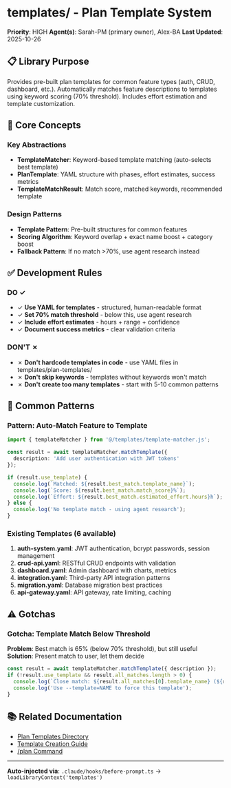 # templates/ - Plan Template System

**Priority**: HIGH
**Agent(s)**: Sarah-PM (primary owner), Alex-BA
**Last Updated**: 2025-10-26

## 📋 Library Purpose

Provides pre-built plan templates for common feature types (auth, CRUD, dashboard, etc.). Automatically matches feature descriptions to templates using keyword scoring (70% threshold). Includes effort estimation and template customization.

## 🎯 Core Concepts

### Key Abstractions
- **TemplateMatcher**: Keyword-based template matching (auto-selects best template)
- **PlanTemplate**: YAML structure with phases, effort estimates, success metrics
- **TemplateMatchResult**: Match score, matched keywords, recommended template

### Design Patterns
- **Template Pattern**: Pre-built structures for common features
- **Scoring Algorithm**: Keyword overlap + exact name boost + category boost
- **Fallback Pattern**: If no match >70%, use agent research instead

## ✅ Development Rules

### DO ✓
- ✓ **Use YAML for templates** - structured, human-readable format
- ✓ **Set 70% match threshold** - below this, use agent research
- ✓ **Include effort estimates** - hours + range + confidence
- ✓ **Document success metrics** - clear validation criteria

### DON'T ✗
- ✗ **Don't hardcode templates in code** - use YAML files in templates/plan-templates/
- ✗ **Don't skip keywords** - templates without keywords won't match
- ✗ **Don't create too many templates** - start with 5-10 common patterns

## 🔧 Common Patterns

### Pattern: Auto-Match Feature to Template
```typescript
import { templateMatcher } from '@/templates/template-matcher.js';

const result = await templateMatcher.matchTemplate({
  description: 'Add user authentication with JWT tokens'
});

if (result.use_template) {
  console.log(`Matched: ${result.best_match.template_name}`);
  console.log(`Score: ${result.best_match.match_score}%`);
  console.log(`Effort: ${result.best_match.estimated_effort.hours}h`);
} else {
  console.log('No template match - using agent research');
}
```

### Existing Templates (6 available)
1. **auth-system.yaml**: JWT authentication, bcrypt passwords, session management
2. **crud-api.yaml**: RESTful CRUD endpoints with validation
3. **dashboard.yaml**: Admin dashboard with charts, metrics
4. **integration.yaml**: Third-party API integration patterns
5. **migration.yaml**: Database migration best practices
6. **api-gateway.yaml**: API gateway, rate limiting, caching

## ⚠️ Gotchas

### Gotcha: Template Match Below Threshold
**Problem**: Best match is 65% (below 70% threshold), but still useful
**Solution**: Present match to user, let them decide

```typescript
const result = await templateMatcher.matchTemplate({ description });
if (!result.use_template && result.all_matches.length > 0) {
  console.log(`Close match: ${result.all_matches[0].template_name} (${result.all_matches[0].match_score}%)`);
  console.log('Use --template=NAME to force this template');
}
```

## 📚 Related Documentation
- [Plan Templates Directory](../../templates/plan-templates/)
- [Template Creation Guide](../../templates/plan-templates/README.md)
- [/plan Command](.claude/commands/plan.md)

---

**Auto-injected via**: `.claude/hooks/before-prompt.ts` → `loadLibraryContext('templates')`
